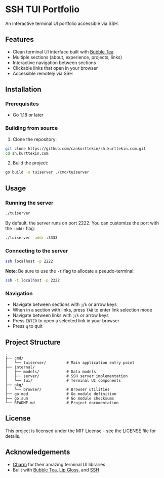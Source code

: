 # SSH TUI Portfolio

An interactive terminal UI portfolio accessible via SSH.

## Features

- Clean terminal UI interface built with [Bubble Tea](https://github.com/charmbracelet/bubbletea)
- Multiple sections (about, experience, projects, links)
- Interactive navigation between sections
- Clickable links that open in your browser
- Accessible remotely via SSH

## Installation

### Prerequisites

- Go 1.18 or later

### Building from source

1. Clone the repository:

```bash
git clone https://github.com/cankurttekin/sh.kurttekin.com.git
cd sh.kurttekin.com
```

2. Build the project:

```bash
go build -o tuiserver ./cmd/tuiserver
```

## Usage

### Running the server

```bash
./tuiserver
```

By default, the server runs on port 2222. You can customize the port with the `-addr` flag:

```bash
./tuiserver -addr :3333
```

### Connecting to the server

```bash
ssh localhost -p 2222
```

**Note**: Be sure to use the `-t` flag to allocate a pseudo-terminal:

```bash
ssh -t localhost -p 2222
```

### Navigation

- Navigate between sections with `j`/`k` or arrow keys
- When in a section with links, press `TAB` to enter link selection mode
- Navigate between links with `j`/`k` or arrow keys
- Press `ENTER` to open a selected link in your browser
- Press `q` to quit

## Project Structure

```
.
├── cmd/
│   └── tuiserver/         # Main application entry point
├── internal/
│   ├── models/            # Data models
│   ├── server/            # SSH server implementation
│   └── tui/               # Terminal UI components
├── pkg/
│   └── browser/           # Browser utilities
├── go.mod                 # Go module definition
├── go.sum                 # Go module checksums
└── README.md              # Project documentation
```

## License

This project is licensed under the MIT License - see the LICENSE file for details.

## Acknowledgements

- [Charm](https://charm.sh/) for their amazing terminal UI libraries
- Built with [Bubble Tea](https://github.com/charmbracelet/bubbletea), [Lip Gloss](https://github.com/charmbracelet/lipgloss), and [SSH](https://github.com/charmbracelet/ssh) 